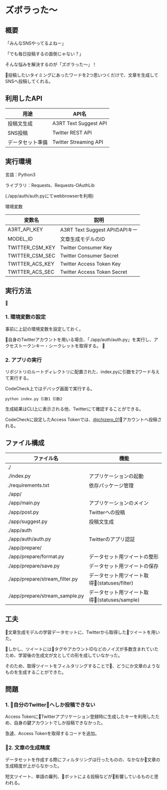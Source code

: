# ズボラった〜

## 概要

「みんなSNSやってるよねー」

「でも毎日投稿するの面倒じゃない？」

そんな悩みを解決するのが「ズボラった〜」！

投稿したいタイミングにあったワードを2つ思いつくだけで、文章を生成してSNSへ投稿してくれる。


## 利用したAPI

| 用途 | API名 |
| ---- | ---- |
| 投稿文生成 | A3RT Text Suggest API |
| SNS投稿 | Twitter REST API |
| データセット準備 | Twitter Streaming API |

## 実行環境

言語：Python3

ライブラリ：Requests、Requests-OAuthLib

(./app/auth/auth.pyにてwebbrowserを利用)

環境変数

| 変数名 | 説明 |
| ---- | ---- |
| A3RT\_API\_KEY | A3RT Text Suggest APIのAPIキー|
| MODEL\_ID | 文章生成モデルのID |
| TWITTER\_CSM\_KEY | Twitter Consumer Key |
| TWITTER\_CSM\_SEC | Twitter Consumer Secret |
| TWITTER\_ACS\_KEY | Twitter Access Token Key |
| TWITTER\_ACS\_SEC | Twitter Access Token Secret |

## 実行方法

### 1. 環境変数の設定

事前に上記の環境変数を設定しておく。

自身のTwitterアカウントを用いる場合、「./app/auth/auth.py」を実行し、アクセストークンキー・シークレットを取得する。

### 2. アプリの実行

リポジトリのルートディレクトリに配置された、index.pyに引数を2ワード与えて実行する。

CodeCheck上ではデバッグ画面で実行する。

```
python index.py 引数1 引数2
```

生成結果はCLI上に表示される他、Twitterにて確認することができる。

CodeCheckに設定したAccess Tokenでは、[@ichizero_01](https://twitter.com/ichizero_01)アカウントへ投稿される。

## ファイル構成

| ファイル名 | 機能 |
| ---- | ---- |
| ./ | |
| ./index.py | アプリケーションの起動 |
| ./requirements.txt | 依存パッケージ管理 |
| ./app/ | |
| ./app/main.py | アプリケーションのメイン |
| ./app/post.py | Twitterへの投稿 |
| ./app/suggest.py | 投稿文生成 |
| ./app/auth | |
| ./app/auth/auth.py | Twitterのアプリ認証 |
| ./app/prepare/ | |
| ./app/prepare/format.py | データセット用ツイートの整形 |
| ./app/prepare/save.py | データセット用ツイートの保存 |
| ./app/prepare/stream_filter.py | データセット用ツイート取得(statuses/filter) |
| ./app/prepare/stream_sample.py | データセット用ツイート取得(statuses/sample) |



## 工夫

文章生成モデルの学習データセットに、Twitterから取得したツイートを用いた。

しかし、ツイートにはタグやアカウントIDなどのノイズが多数含まれていたため、学習後の生成文が文としての形を成していなかった。

そのため、取得ツイートをフィルタリングすることで、どうにか文章のようなものを生成することができた。

## 問題

### 1. 自分のTwitterへしか投稿できない

Access TokenにTwitterアプリケーション登録時に生成したキーを利用したため、自身の鍵アカウントでしか投稿できなかった。

急遽、Access Tokenを取得するコードを追加。

### 2. 文章の生成精度

データセットを作成する際にフィルタリングは行ったものの、なかなか文章の生成精度が上がらなかった。

短文ツイート、単語の羅列、ボットによる投稿などが影響しているものと思われる。
